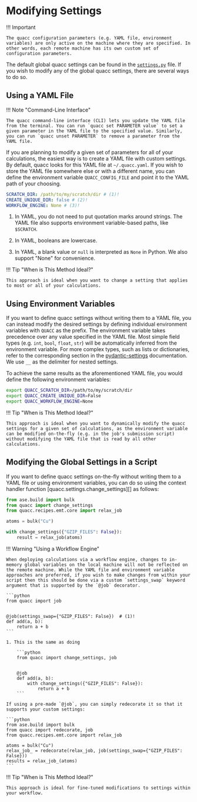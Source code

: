 # Modifying Settings

!!! Important

    The quacc configuration parameters (e.g. YAML file, environment variables) are only active on the machine where they are specified. In other words, each remote machine has its own custom set of configuration parameters.

The default global quacc settings can be found in the [`settings.py`](https://github.com/quantum-accelerators/quacc/blob/main/src/quacc/settings.py) file. If you wish to modify any of the global quacc settings, there are several ways to do so.

## Using a YAML File

!!! Note "Command-Line Interface"

    The quacc command-line interface (CLI) lets you update the YAML file from the terminal. You can run `quacc set PARAMETER value` to set a given parameter in the YAML file to the specified value. Similarly, you can run `quacc unset PARAMETER` to remove a parameter from the YAML file.

If you are planning to modify a given set of parameters for all of your calculations, the easiest way is to create a YAML file with custom settings. By default, quacc looks for this YAML file at `~/.quacc.yaml`. If you wish to store the YAML file somewhere else or with a different name, you can define the environment variable `QUACC_CONFIG_FILE` and point it to the YAML path of your choosing.

```yaml title="~/.quacc.yaml"
SCRATCH_DIR: /path/to/my/scratch/dir # (1)!
CREATE_UNIQUE_DIR: false # (2)!
WORKFLOW_ENGINE: None # (3)!
```

1. In YAML, you do not need to put quotation marks around strings. The YAML file also supports environment variable-based paths, like `$SCRATCH`.

2. In YAML, booleans are lowercase.

3. In YAML, a blank value or `null` is interpreted as `None` in Python. We also support "None" for convenience.

!!! Tip "When is This Method Ideal?"

    This approach is ideal when you want to change a setting that applies to most or all of your calculations. 

## Using Environment Variables

If you want to define quacc settings without writing them to a YAML file, you can instead modify the desired settings by defining individual environment variables with `QUACC` as the prefix. The environment variable takes precedence over any value specified in the YAML file. Most simple field types (e.g. `int`, `bool`, `float`, `str`) will be automatically inferred from the environment variable. For more complex types, such as lists or dictionaries, refer to the corresponding section in the [pydantic-settings](https://docs.pydantic.dev/latest/concepts/pydantic_settings/#parsing-environment-variable-values) documentation. We use `__` as the delimiter for nested settings.

To achieve the same results as the aforementioned YAML file, you would define the following environment variables:

```bash
export QUACC_SCRATCH_DIR=/path/to/my/scratch/dir
export QUACC_CREATE_UNIQUE_DIR=False
export QUACC_WORKFLOW_ENGINE=None
```

!!! Tip "When is This Method Ideal?"

    This approach is ideal when you want to dynamically modify the quacc settings for a given set of calculations, as the environment variable can be modified on-the-fly (e.g. in the job's submission script) without modifying the YAML file that is read by all other calculations.

## Modifying the Global Settings in a Script

If you want to define quacc settings on-the-fly without writing them to a YAML file or using environment variables, you can do so using the context handler function [quacc.settings.change_settings][] as follows:

```python
from ase.build import bulk
from quacc import change_settings
from quacc.recipes.emt.core import relax_job

atoms = bulk("Cu")

with change_settings({"GZIP_FILES": False}):
    result = relax_job(atoms)
```

!!! Warning "Using a Workflow Engine"

    When deploying calculations via a workflow engine, changes to in-memory global variables on the local machine will not be reflected on the remote machine. While the YAML file and environment variable approaches are preferred, if you wish to make changes from within your script then this should be done via a custom `settings_swap` keyword argument that is supported by the `@job` decorator.

    ```python
    from quacc import job


    @job(settings_swap={"GZIP_FILES": False})  # (1)!
    def add(a, b):
        return a + b
    ```

    1. This is the same as doing

        ```python
        from quacc import change_settings, job


        @job
        def add(a, b):
            with change_settings({"GZIP_FILES": False}):
                return a + b
        ```

    If using a pre-made `@job`, you can simply redecorate it so that it supports your custom settings:

    ```python
    from ase.build import bulk
    from quacc import redecorate, job
    from quacc.recipes.emt.core import relax_job

    atoms = bulk("Cu")
    relax_job_ = redecorate(relax_job, job(settings_swap={"GZIP_FILES": False}))
    results = relax_job_(atoms)
    ```

!!! Tip "When is This Method Ideal?"

    This approach is ideal for fine-tuned modifications to settings within your workflow.
